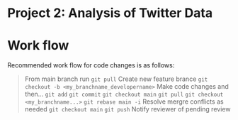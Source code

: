 # Project 2: Analysis of Twitter Data

# Work flow
Recommended work flow for code changes is as follows:
> From main branch run
`git pull`
> Create new feature brance
`git checkout -b <my_branchname_developername>`
> Make code changes and then...
`git add`
`git commit`
`git checkout main`
`git pull`
`git checkout <my_branchname...>`
`git rebase main -i`
> Resolve mergre conflicts as needed
`git checkout main`
`git push`
> Notify reviewer of pending review